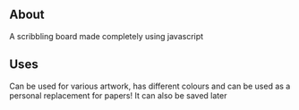 ## About

A scribbling board made completely using javascript

## Uses

Can be used for various artwork, has different colours and can be used as a personal replacement for papers! It can also be saved later
